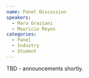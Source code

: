 ```yaml
---
name: Panel Discussion
speakers:
  - Mara Graziani
  - Mauricio Reyes
categories:
  - Panel
  - Industry
  - Student
---
```


TBD - announcements shortly.